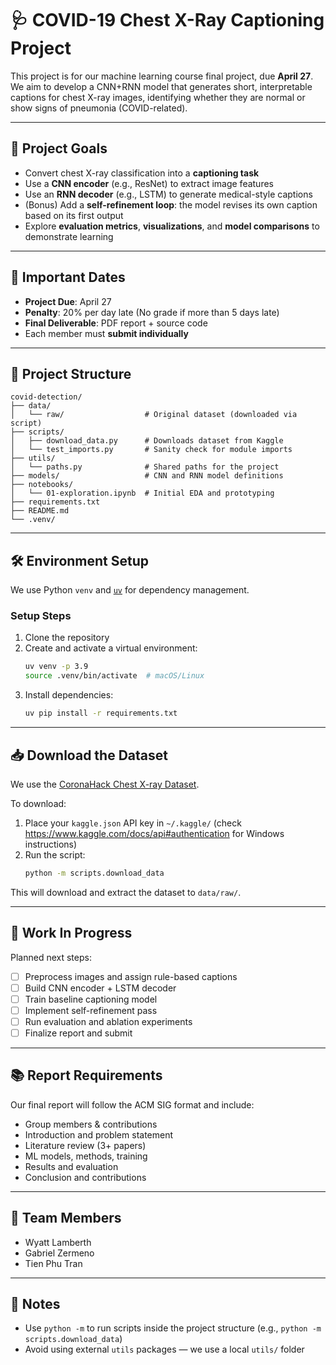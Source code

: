 # 🩺 COVID-19 Chest X-Ray Captioning Project

This project is for our machine learning course final project, due **April 27**. We aim to develop a CNN+RNN model that generates short, interpretable captions for chest X-ray images, identifying whether they are normal or show signs of pneumonia (COVID-related).

---

## 🎯 Project Goals

- Convert chest X-ray classification into a **captioning task**
- Use a **CNN encoder** (e.g., ResNet) to extract image features
- Use an **RNN decoder** (e.g., LSTM) to generate medical-style captions
- (Bonus) Add a **self-refinement loop**: the model revises its own caption based on its first output
- Explore **evaluation metrics**, **visualizations**, and **model comparisons** to demonstrate learning

---

## 📅 Important Dates

- **Project Due**: April 27  
- **Penalty**: 20% per day late (No grade if more than 5 days late)
- **Final Deliverable**: PDF report + source code  
- Each member must **submit individually**

---

## 🧠 Project Structure

```
covid-detection/
├── data/
│   └── raw/                  # Original dataset (downloaded via script)
├── scripts/
│   ├── download_data.py      # Downloads dataset from Kaggle
│   └── test_imports.py       # Sanity check for module imports
├── utils/
│   └── paths.py              # Shared paths for the project
├── models/                   # CNN and RNN model definitions
├── notebooks/
│   └── 01-exploration.ipynb  # Initial EDA and prototyping
├── requirements.txt
├── README.md
└── .venv/
```

---

## 🛠️ Environment Setup

We use Python `venv` and [`uv`](https://github.com/astral-sh/uv) for dependency management.

### Setup Steps

1. Clone the repository  
2. Create and activate a virtual environment:
   ```bash
   uv venv -p 3.9
   source .venv/bin/activate  # macOS/Linux
   ```
3. Install dependencies:
   ```bash
   uv pip install -r requirements.txt
   ```

---

## 📥 Download the Dataset

We use the [CoronaHack Chest X-ray Dataset](https://www.kaggle.com/datasets/praveengovi/coronahack-chest-xraydataset).

To download:

1. Place your `kaggle.json` API key in `~/.kaggle/`  (check https://www.kaggle.com/docs/api#authentication for Windows instructions)
2. Run the script:
   ```bash
   python -m scripts.download_data
   ```



This will download and extract the dataset to `data/raw/`.

---

## 🚧 Work In Progress

Planned next steps:

- [ ] Preprocess images and assign rule-based captions
- [ ] Build CNN encoder + LSTM decoder
- [ ] Train baseline captioning model
- [ ] Implement self-refinement pass
- [ ] Run evaluation and ablation experiments
- [ ] Finalize report and submit

---

## 📚 Report Requirements

Our final report will follow the ACM SIG format and include:

- Group members & contributions
- Introduction and problem statement
- Literature review (3+ papers)
- ML models, methods, training
- Results and evaluation
- Conclusion and contributions

---

## 👥 Team Members

- Wyatt Lamberth  
- Gabriel Zermeno
- Tien Phu Tran

---

## 📎 Notes

- Use `python -m` to run scripts inside the project structure (e.g., `python -m scripts.download_data`)
- Avoid using external `utils` packages — we use a local `utils/` folder

